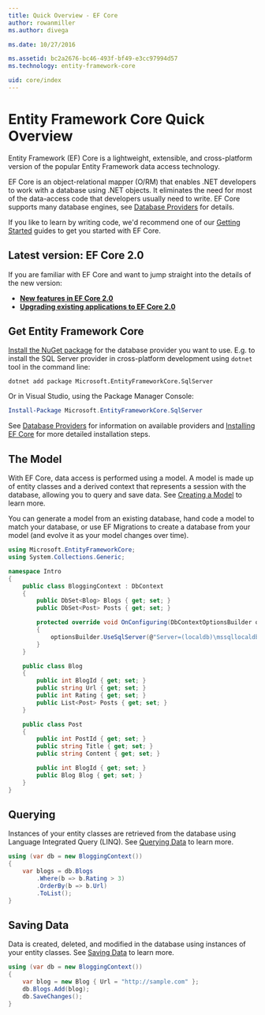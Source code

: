 ```yaml
---
title: Quick Overview - EF Core
author: rowanmiller
ms.author: divega

ms.date: 10/27/2016

ms.assetid: bc2a2676-bc46-493f-bf49-e3cc97994d57
ms.technology: entity-framework-core

uid: core/index
---
```


# Entity Framework Core Quick Overview

Entity Framework (EF) Core is a lightweight, extensible, and cross-platform version of the popular Entity Framework data access technology.

EF Core is an object-relational mapper (O/RM) that enables .NET developers to work with a database using .NET objects. It eliminates the need for most of the data-access code that developers usually need to write. EF Core supports many database engines, see [Database Providers](providers/index.md) for details.

If you like to learn by writing code, we'd recommend one of our [Getting Started](get-started/index.md) guides to get you started with EF Core.

## Latest version: EF Core 2.0

If you are familiar with EF Core and want to jump straight into the details of the new version:

- **[New features in EF Core 2.0](what-is-new/index.md)**
- **[Upgrading existing applications to EF Core 2.0](miscellaneous/1x-2x-upgrade.md)**

## Get Entity Framework Core

[Install the NuGet package](https://docs.nuget.org/ndocs/quickstart/use-a-package) for the database provider you want to use. E.g. to install the SQL Server provider in cross-platform development using `dotnet` tool in the command line:

``` Console
dotnet add package Microsoft.EntityFrameworkCore.SqlServer
```

Or in Visual Studio, using the Package Manager Console:

``` PowerShell
Install-Package Microsoft.EntityFrameworkCore.SqlServer
```
See [Database Providers](providers/index.md) for information on available providers and [Installing EF Core](get-started/install/index.md) for more detailed installation steps.

## The Model

With EF Core, data access is performed using a model. A model is made up of entity classes and a derived context that represents a session with the database, allowing you to query and save data. See [Creating a Model](modeling/index.md) to learn more.

You can generate a model from an existing database, hand code a model to match your database, or use EF Migrations to create a database from your model (and evolve it as your model changes over time).

``` csharp
using Microsoft.EntityFrameworkCore;
using System.Collections.Generic;

namespace Intro
{
    public class BloggingContext : DbContext
    {
        public DbSet<Blog> Blogs { get; set; }
        public DbSet<Post> Posts { get; set; }

        protected override void OnConfiguring(DbContextOptionsBuilder optionsBuilder)
        {
            optionsBuilder.UseSqlServer(@"Server=(localdb)\mssqllocaldb;Database=MyDatabase;Trusted_Connection=True;");
        }
    }

    public class Blog
    {
        public int BlogId { get; set; }
        public string Url { get; set; }
        public int Rating { get; set; }
        public List<Post> Posts { get; set; }
    }

    public class Post
    {
        public int PostId { get; set; }
        public string Title { get; set; }
        public string Content { get; set; }

        public int BlogId { get; set; }
        public Blog Blog { get; set; }
    }
}
```

## Querying

Instances of your entity classes are retrieved from the database using Language Integrated Query (LINQ). See [Querying Data](querying/index.md) to learn more.

``` csharp
using (var db = new BloggingContext())
{
    var blogs = db.Blogs
        .Where(b => b.Rating > 3)
        .OrderBy(b => b.Url)
        .ToList();
}
```

## Saving Data

Data is created, deleted, and modified in the database using instances of your entity classes. See [Saving Data](saving/index.md) to learn more.

``` csharp
using (var db = new BloggingContext())
{
    var blog = new Blog { Url = "http://sample.com" };
    db.Blogs.Add(blog);
    db.SaveChanges();
}
```
